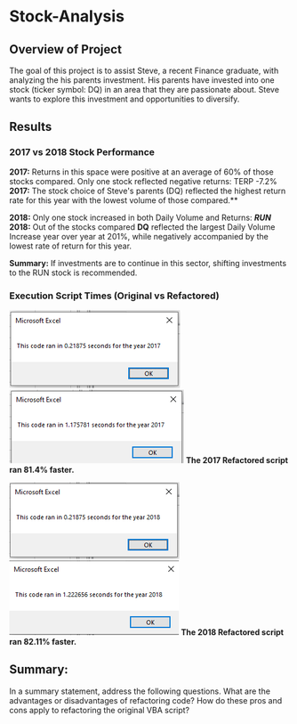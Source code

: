 # Stock-Analysis

## Overview of Project 
The goal of this project is to assist Steve, a recent Finance graduate, with analyzing the his parents investment.
His parents have invested into one stock (ticker symbol: DQ) in an area that they are passionate about. Steve wants to explore this investment and opportunities to diversify.

## Results 
### 2017 vs 2018 Stock Performance
**2017:** Returns in this space were positive at an average of 60% of those stocks compared. Only one stock reflected negative returns: TERP -7.2%
**2017:** The stock choice of Steve's parents (DQ) reflected the highest return rate for this year with the lowest volume of those compared.**

**2018:** Only one stock increased in both Daily Volume and Returns: _**RUN**_  
**2018:** Out of the stocks compared **DQ** reflected the largest Daily Volume Increase year over year at 201%, while negatively accompanied by the lowest rate of return for this year. 

**Summary:** If investments are to continue in this sector, shifting investments to the RUN stock is recommended. 

### Execution Script Times (Original vs Refactored)
![](Resources/VBA_Challenge_2017.png)
![](Resources/Original_2017.PNG)
**The 2017 Refactored script ran 81.4% faster.**

![](Resources/VBA_Challenge_2018.png)
![](Resources/Original_2018.PNG)
**The 2018 Refactored script ran 82.11% faster.**

## Summary: 
In a summary statement, address the following questions.
What are the advantages or disadvantages of refactoring code?
How do these pros and cons apply to refactoring the original VBA script?
